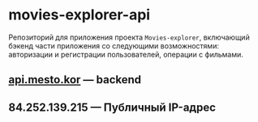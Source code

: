 # movies-explorer-api
Репозиторий для приложения проекта `Movies-explorer`, включающий бэкенд части приложения со следующими возможностями: авторизации и регистрации пользователей, операции с фильмами.
  
## [api.mesto.kor](https://api.movie.kor.nomoredomains) — backend
## 84.252.139.215 — Публичный IP-адрес
